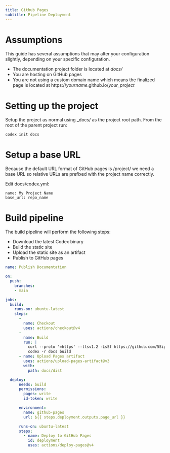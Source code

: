 ```yaml
---
title: Github Pages
subtitle: Pipeline Deployment
---
```


# Assumptions

This guide has several assumptions that may alter your configuration slightly,
depending on your specific configuration.

- The documentation project folder is located at _docs/_
- You are hosting on GitHub pages
- You are not using a custom domain name which means the finalized page is 
located at https://_yourname_.github.io/_your_project_

# Setting up the project

Setup the project as normal using _docs/ as the project root path. From the 
root of the parent project run:

```
codex init docs
```

# Setup a base URL

Because the default URL format of GitHub pages is /project/ we need a base URL
so relative URLs are prefixed with the project name correctly.

Edit docs/codex.yml:

```
name: My Project Name
base_url: repo_name
```

# Build pipeline 

The build pipeline will perform the following steps:

- Download the latest Codex binary
- Build the static site
- Upload the static site as an artifact
- Publish to GitHub pages


```yaml
name: Publish Documentation

on:
  push:
    branches:
    - main

jobs:
  build:
    runs-on: ubuntu-latest
    steps:
      -
        name: Checkout
        uses: actions/checkout@v4
      -
        name: Build 
        run: |
          curl --proto '=https' --tlsv1.2 -LsSf https://github.com/5Sigma/codex/releases/latest/download/Codex-installer.sh | sh
          codex -r docs build
      - name: Upload Pages artifact
        uses: actions/upload-pages-artifact@v3
        with:
          path: docs/dist

  deploy:
      needs: build
      permissions:
        pages: write
        id-token: write

      environment:
        name: github-pages
        url: ${{ steps.deployment.outputs.page_url }}

      runs-on: ubuntu-latest
      steps:
        - name: Deploy to GitHub Pages
          id: deployment
          uses: actions/deploy-pages@v4


```




